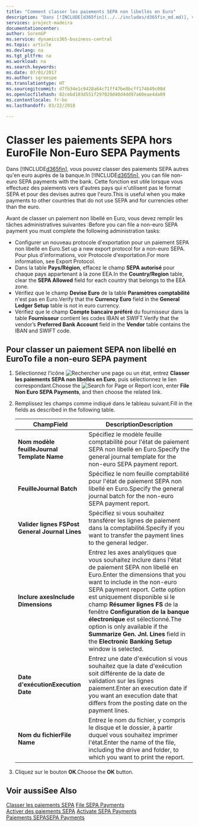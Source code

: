 ```yaml
---
title: "Comment classer les paiements SEPA non libellés en Euro"
description: "Dans [!INCLUDE[d365fin](../../includes/d365fin_md.md)], vous pouvez classer les paiements SEPA non libellés en Euro avec la banque. Cette fonction est utile lorsque vous effectuez des paiements vers d'autres pays qui n'utilisent pas le format SEPA et pour des devises autres que l'euro."
services: project-madeira
documentationcenter: 
author: SorenGP
ms.service: dynamics365-business-central
ms.topic: article
ms.devlang: na
ms.tgt_pltfrm: na
ms.workload: na
ms.search.keywords: 
ms.date: 07/01/2017
ms.author: sgroespe
ms.translationtype: HT
ms.sourcegitcommit: d7fb34e1c9428a64c71ff47be8bcff174649c00d
ms.openlocfilehash: 82cebd103d551f297020d40d4dd97a60eae4da09
ms.contentlocale: fr-be
ms.lasthandoff: 03/22/2018

---
```

# <a name="file-non-euro-sepa-payments"></a><span data-ttu-id="77bb5-104">Classer les paiements SEPA hors Euro</span><span class="sxs-lookup"><span data-stu-id="77bb5-104">File Non-Euro SEPA Payments</span></span>
<span data-ttu-id="77bb5-105">Dans [!INCLUDE[d365fin](../../includes/d365fin_md.md)], vous pouvez classer des paiements SEPA autres qu'en euro auprès de la banque.</span><span class="sxs-lookup"><span data-stu-id="77bb5-105">In [!INCLUDE[d365fin](../../includes/d365fin_md.md)], you can file non-euro SEPA payments with the bank.</span></span> <span data-ttu-id="77bb5-106">Cette fonction est utile lorsque vous effectuez des paiements vers d'autres pays qui n'utilisent pas le format SEPA et pour des devises autres que l'euro.</span><span class="sxs-lookup"><span data-stu-id="77bb5-106">This is useful when you make payments to other countries that do not use SEPA and for currencies other than the euro.</span></span>  

<span data-ttu-id="77bb5-107">Avant de classer un paiement non libellé en Euro, vous devez remplir les tâches administratives suivantes :</span><span class="sxs-lookup"><span data-stu-id="77bb5-107">Before you can file a non-euro SEPA payment you must complete the following administration tasks:</span></span>  

- <span data-ttu-id="77bb5-108">Configurer un nouveau protocole d'exportation pour un paiement SEPA non libellé en Euro.</span><span class="sxs-lookup"><span data-stu-id="77bb5-108">Set up a new export protocol for a non-euro SEPA.</span></span> <span data-ttu-id="77bb5-109">Pour plus d'informations, voir Protocole d'exportation.</span><span class="sxs-lookup"><span data-stu-id="77bb5-109">For more information, see Export Protocol.</span></span>  
- <span data-ttu-id="77bb5-110">Dans la table **Pays/Région**, effacez le champ **SEPA autorisé** pour chaque pays appartenant à la zone EEA.</span><span class="sxs-lookup"><span data-stu-id="77bb5-110">In the **Country/Region** table, clear the **SEPA Allowed** field for each country that belongs to the EEA zone.</span></span>  
- <span data-ttu-id="77bb5-111">Vérifiez que le champ **Devise Euro** de la table **Paramètres comptabilité** n'est pas en Euro.</span><span class="sxs-lookup"><span data-stu-id="77bb5-111">Verify that the **Currency Euro** field in the **General Ledger Setup** table is not in euro currency.</span></span>  
- <span data-ttu-id="77bb5-112">Vérifiez que le champ **Compte bancaire préféré** du fournisseur dans la table **Fournisseur** contient les codes IBAN et SWIFT.</span><span class="sxs-lookup"><span data-stu-id="77bb5-112">Verify that the vendor’s **Preferred Bank Account** field in the **Vendor** table contains the IBAN and SWIFT code.</span></span>  

## <a name="to-file-a-non-euro-sepa-payment"></a><span data-ttu-id="77bb5-113">Pour classer un paiement SEPA non libellé en Euro</span><span class="sxs-lookup"><span data-stu-id="77bb5-113">To file a non-euro SEPA payment</span></span>  

1.  <span data-ttu-id="77bb5-114">Sélectionnez l'icône ![Rechercher une page ou un état](../../media/ui-search/search_small.png "icône Rechercher une page ou un état"), entrez **Classer les paiements SEPA non libellés en Euro**, puis sélectionnez le lien correspondant.</span><span class="sxs-lookup"><span data-stu-id="77bb5-114">Choose the ![Search for Page or Report](../../media/ui-search/search_small.png "Search for Page or Report icon") icon, enter **File Non Euro SEPA Payments**, and then choose the related link.</span></span>  
2.  <span data-ttu-id="77bb5-115">Remplissez les champs comme indiqué dans le tableau suivant.</span><span class="sxs-lookup"><span data-stu-id="77bb5-115">Fill in the fields as described in the following table.</span></span>  

    |<span data-ttu-id="77bb5-116">Champ</span><span class="sxs-lookup"><span data-stu-id="77bb5-116">Field</span></span>|<span data-ttu-id="77bb5-117">Description</span><span class="sxs-lookup"><span data-stu-id="77bb5-117">Description</span></span>|  
    |---------------------------------|---------------------------------------|  
    |<span data-ttu-id="77bb5-118">**Nom modèle feuille**</span><span class="sxs-lookup"><span data-stu-id="77bb5-118">**Journal Template Name**</span></span>|<span data-ttu-id="77bb5-119">Spécifiez le modèle feuille comptabilité pour l'état de paiement SEPA non libellé en Euro.</span><span class="sxs-lookup"><span data-stu-id="77bb5-119">Specify the general journal template for the non-euro SEPA payment report.</span></span>|  
    |<span data-ttu-id="77bb5-120">**Feuille**</span><span class="sxs-lookup"><span data-stu-id="77bb5-120">**Journal Batch**</span></span>|<span data-ttu-id="77bb5-121">Spécifiez le nom feuille comptabilité pour l'état de paiement SEPA non libellé en Euro.</span><span class="sxs-lookup"><span data-stu-id="77bb5-121">Specify the general journal batch for the non-euro SEPA payment report.</span></span>|  
    |<span data-ttu-id="77bb5-122">**Valider lignes FS**</span><span class="sxs-lookup"><span data-stu-id="77bb5-122">**Post General Journal Lines**</span></span>|<span data-ttu-id="77bb5-123">Spécifiez si vous souhaitez transférer les lignes de paiement dans la comptabilité.</span><span class="sxs-lookup"><span data-stu-id="77bb5-123">Specify if you want to transfer the payment lines to the general ledger.</span></span>|  
    |<span data-ttu-id="77bb5-124">**Inclure axes**</span><span class="sxs-lookup"><span data-stu-id="77bb5-124">**Include Dimensions**</span></span>|<span data-ttu-id="77bb5-125">Entrez les axes analytiques que vous souhaitez inclure dans l'état de paiement SEPA non libellé en Euro.</span><span class="sxs-lookup"><span data-stu-id="77bb5-125">Enter the dimensions that you want to include in the non-euro SEPA payment report.</span></span> <span data-ttu-id="77bb5-126">Cette option est uniquement disponible si le champ **Résumer lignes FS** de la fenêtre **Configuration de la banque électronique** est sélectionné.</span><span class="sxs-lookup"><span data-stu-id="77bb5-126">The option is only available if the **Summarize Gen. Jnl. Lines** field in the **Electronic Banking Setup** window is selected.</span></span>|  
    |<span data-ttu-id="77bb5-127">**Date d'exécution**</span><span class="sxs-lookup"><span data-stu-id="77bb5-127">**Execution Date**</span></span>|<span data-ttu-id="77bb5-128">Entrez une date d'exécution si vous souhaitez que la date d'exécution soit différente de la date de validation sur les lignes paiement.</span><span class="sxs-lookup"><span data-stu-id="77bb5-128">Enter an execution date if you want an execution date that differs from the posting date on the payment lines.</span></span>|  
    |<span data-ttu-id="77bb5-129">**Nom du fichier**</span><span class="sxs-lookup"><span data-stu-id="77bb5-129">**File Name**</span></span>|<span data-ttu-id="77bb5-130">Entrez le nom du fichier, y compris le disque et le dossier, à partir duquel vous souhaitez imprimer l'état.</span><span class="sxs-lookup"><span data-stu-id="77bb5-130">Enter the name of the file, including the drive and folder, to which you want to print the report.</span></span>|  

3.  <span data-ttu-id="77bb5-131">Cliquez sur le bouton **OK**.</span><span class="sxs-lookup"><span data-stu-id="77bb5-131">Choose the **OK** button.</span></span>  

## <a name="see-also"></a><span data-ttu-id="77bb5-132">Voir aussi</span><span class="sxs-lookup"><span data-stu-id="77bb5-132">See Also</span></span>  
 <span data-ttu-id="77bb5-133">[Classer les paiements SEPA](how-to-file-sepa-payments.md) </span><span class="sxs-lookup"><span data-stu-id="77bb5-133">[File SEPA Payments](how-to-file-sepa-payments.md) </span></span>  
 <span data-ttu-id="77bb5-134">[Activer des paiements SEPA](how-to-activate-sepa-payments.md) </span><span class="sxs-lookup"><span data-stu-id="77bb5-134">[Activate SEPA Payments](how-to-activate-sepa-payments.md) </span></span>  
 [<span data-ttu-id="77bb5-135">Paiements SEPA</span><span class="sxs-lookup"><span data-stu-id="77bb5-135">SEPA Payments</span></span>](sepa-payments.md)

